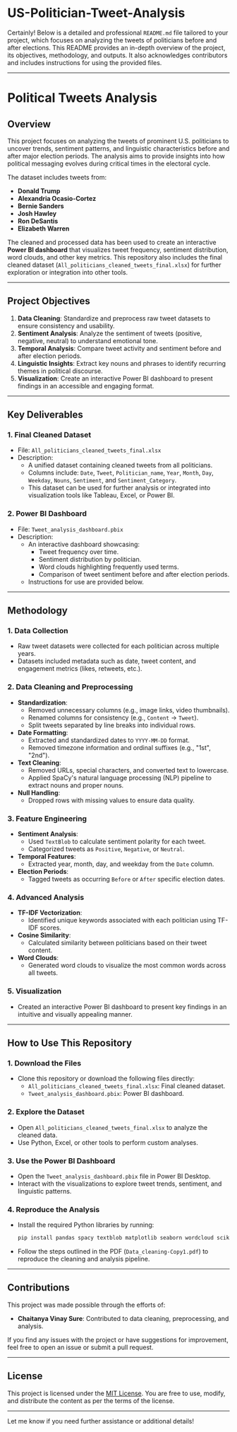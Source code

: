 # US-Politician-Tweet-Analysis
Certainly! Below is a detailed and professional `README.md` file tailored to your project, which focuses on analyzing the tweets of politicians before and after elections. This README provides an in-depth overview of the project, its objectives, methodology, and outputs. It also acknowledges contributors and includes instructions for using the provided files.

---

# Political Tweets Analysis

## Overview

This project focuses on analyzing the tweets of prominent U.S. politicians to uncover trends, sentiment patterns, and linguistic characteristics before and after major election periods. The analysis aims to provide insights into how political messaging evolves during critical times in the electoral cycle. 

The dataset includes tweets from:
- **Donald Trump**
- **Alexandria Ocasio-Cortez**
- **Bernie Sanders**
- **Josh Hawley**
- **Ron DeSantis**
- **Elizabeth Warren**

The cleaned and processed data has been used to create an interactive **Power BI dashboard** that visualizes tweet frequency, sentiment distribution, word clouds, and other key metrics. This repository also includes the final cleaned dataset (`All_politicians_cleaned_tweets_final.xlsx`) for further exploration or integration into other tools.

---

## Project Objectives

1. **Data Cleaning**: Standardize and preprocess raw tweet datasets to ensure consistency and usability.
2. **Sentiment Analysis**: Analyze the sentiment of tweets (positive, negative, neutral) to understand emotional tone.
3. **Temporal Analysis**: Compare tweet activity and sentiment before and after election periods.
4. **Linguistic Insights**: Extract key nouns and phrases to identify recurring themes in political discourse.
5. **Visualization**: Create an interactive Power BI dashboard to present findings in an accessible and engaging format.

---

## Key Deliverables

### 1. **Final Cleaned Dataset**
- File: `All_politicians_cleaned_tweets_final.xlsx`
- Description:
  - A unified dataset containing cleaned tweets from all politicians.
  - Columns include: `Date`, `Tweet`, `Politician_name`, `Year`, `Month`, `Day`, `Weekday`, `Nouns`, `Sentiment`, and `Sentiment_Category`.
  - This dataset can be used for further analysis or integrated into visualization tools like Tableau, Excel, or Power BI.

### 2. **Power BI Dashboard**
- File: `Tweet_analysis_dashboard.pbix`
- Description:
  - An interactive dashboard showcasing:
    - Tweet frequency over time.
    - Sentiment distribution by politician.
    - Word clouds highlighting frequently used terms.
    - Comparison of tweet sentiment before and after election periods.
  - Instructions for use are provided below.

---

## Methodology

### 1. Data Collection
- Raw tweet datasets were collected for each politician across multiple years.
- Datasets included metadata such as date, tweet content, and engagement metrics (likes, retweets, etc.).

### 2. Data Cleaning and Preprocessing
- **Standardization**:
  - Removed unnecessary columns (e.g., image links, video thumbnails).
  - Renamed columns for consistency (e.g., `Content` → `Tweet`).
  - Split tweets separated by line breaks into individual rows.
- **Date Formatting**:
  - Extracted and standardized dates to `YYYY-MM-DD` format.
  - Removed timezone information and ordinal suffixes (e.g., "1st", "2nd").
- **Text Cleaning**:
  - Removed URLs, special characters, and converted text to lowercase.
  - Applied SpaCy's natural language processing (NLP) pipeline to extract nouns and proper nouns.
- **Null Handling**:
  - Dropped rows with missing values to ensure data quality.

### 3. Feature Engineering
- **Sentiment Analysis**:
  - Used `TextBlob` to calculate sentiment polarity for each tweet.
  - Categorized tweets as `Positive`, `Negative`, or `Neutral`.
- **Temporal Features**:
  - Extracted year, month, day, and weekday from the `Date` column.
- **Election Periods**:
  - Tagged tweets as occurring `Before` or `After` specific election dates.

### 4. Advanced Analysis
- **TF-IDF Vectorization**:
  - Identified unique keywords associated with each politician using TF-IDF scores.
- **Cosine Similarity**:
  - Calculated similarity between politicians based on their tweet content.
- **Word Clouds**:
  - Generated word clouds to visualize the most common words across all tweets.

### 5. Visualization
- Created an interactive Power BI dashboard to present key findings in an intuitive and visually appealing manner.

---

## How to Use This Repository

### 1. Download the Files
- Clone this repository or download the following files directly:
  - `All_politicians_cleaned_tweets_final.xlsx`: Final cleaned dataset.
  - `Tweet_analysis_dashboard.pbix`: Power BI dashboard.

### 2. Explore the Dataset
- Open `All_politicians_cleaned_tweets_final.xlsx` to analyze the cleaned data.
- Use Python, Excel, or other tools to perform custom analyses.

### 3. Use the Power BI Dashboard
- Open the `Tweet_analysis_dashboard.pbix` file in Power BI Desktop.
- Interact with the visualizations to explore tweet trends, sentiment, and linguistic patterns.

### 4. Reproduce the Analysis
- Install the required Python libraries by running:
  ```bash
  pip install pandas spacy textblob matplotlib seaborn wordcloud scikit-learn
  ```
- Follow the steps outlined in the PDF (`Data_cleaning-Copy1.pdf`) to reproduce the cleaning and analysis pipeline.

---

## Contributions

This project was made possible through the efforts of:

- **Chaitanya Vinay Sure**: Contributed to data cleaning, preprocessing, and analysis.

If you find any issues with the project or have suggestions for improvement, feel free to open an issue or submit a pull request.

---

## License

This project is licensed under the [MIT License](LICENSE). You are free to use, modify, and distribute the content as per the terms of the license.

---

Let me know if you need further assistance or additional details!
